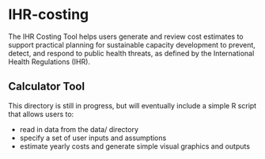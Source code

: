 # IHR-costing
The IHR Costing Tool helps users generate and review cost estimates to support practical planning for sustainable capacity development to prevent, detect, and respond to public health threats, as defined by the International Health Regulations (IHR).

## Calculator Tool

This directory is still in progress, but will eventually include a simple R script that allows users to:

- read in data from the data/ directory
- specify a set of user inputs and assumptions
- estimate yearly costs and generate simple visual graphics and outputs